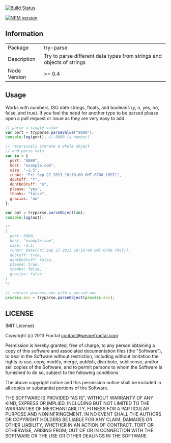 [![Build Status](https://travis-ci.org/wearefractal/try-parse.png?branch=master)](https://travis-ci.org/wearefractal/try-parse)

[![NPM version](https://badge.fury.io/js/try-parse.png)](http://badge.fury.io/js/try-parse)

## Information

<table>
<tr> 
<td>Package</td><td>try-parse</td>
</tr>
<tr>
<td>Description</td>
<td>Try to parse different data types from strings and objects of strings</td>
</tr>
<tr>
<td>Node Version</td>
<td>>= 0.4</td>
</tr>
</table>

## Usage

Works with numbers, ISO date strings, floats, and booleans (y, n, yes, no, false, and true). If you feel the need for another type to be parsed please open a pull request or issue as they are very easy to add.

```javascript
// parse a single value
var port = tryparse.parseValue("8080");
console.log(port); // 8080 (a number)

// recursively iterate a whole object
// and parse vals
var in = {
  port: "8080",
  host: "example.com",
  size: "-2.5",
  runAt: "Fri Sep 27 2013 18:10:00 GMT-0700 (MST)",
  doStuff: "Y",
  dontDoStuff: "n",
  please: "yes",
  thanks: "false",
  gracias: "no"
};

var out = tryparse.parseObject(in);
console.log(out);

/*
{
  port: 8080,
  host: "example.com",
  size: -2.5,
  runAt: Date(Fri Sep 27 2013 18:10:00 GMT-0700 (MST)),
  doStuff: true,
  dontDoStuff: false,
  please: true,
  thanks: false,
  gracias: false
}
*/

// replace process.env with a parsed one
process.env = tryparse.parseObject(process.env);

```

## LICENSE

(MIT License)

Copyright (c) 2013 Fractal <contact@wearefractal.com>

Permission is hereby granted, free of charge, to any person obtaining
a copy of this software and associated documentation files (the
"Software"), to deal in the Software without restriction, including
without limitation the rights to use, copy, modify, merge, publish,
distribute, sublicense, and/or sell copies of the Software, and to
permit persons to whom the Software is furnished to do so, subject to
the following conditions:

The above copyright notice and this permission notice shall be
included in all copies or substantial portions of the Software.

THE SOFTWARE IS PROVIDED "AS IS", WITHOUT WARRANTY OF ANY KIND,
EXPRESS OR IMPLIED, INCLUDING BUT NOT LIMITED TO THE WARRANTIES OF
MERCHANTABILITY, FITNESS FOR A PARTICULAR PURPOSE AND
NONINFRINGEMENT. IN NO EVENT SHALL THE AUTHORS OR COPYRIGHT HOLDERS BE
LIABLE FOR ANY CLAIM, DAMAGES OR OTHER LIABILITY, WHETHER IN AN ACTION
OF CONTRACT, TORT OR OTHERWISE, ARISING FROM, OUT OF OR IN CONNECTION
WITH THE SOFTWARE OR THE USE OR OTHER DEALINGS IN THE SOFTWARE.
